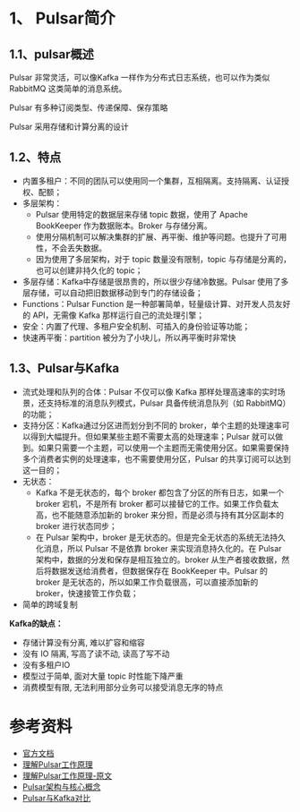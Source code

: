 # 1、 Pulsar简介

## 1.1、pulsar概述

Pulsar 非常灵活，可以像Kafka 一样作为分布式日志系统，也可以作为类似RabbitMQ 这类简单的消息系统。

Pulsar 有多种订阅类型、传递保障、保存策略

Pulsar 采用存储和计算分离的设计

## 1.2、特点

- 内置多租户：不同的团队可以使用同一个集群，互相隔离。支持隔离、认证授权、配额；
- 多层架构：
    - Pulsar 使用特定的数据层来存储 topic 数据，使用了 Apache BookKeeper 作为数据账本。Broker 与存储分离。
    - 使用分隔机制可以解决集群的扩展、再平衡、维护等问题。也提升了可用性，不会丢失数据。
    - 因为使用了多层架构，对于 topic 数量没有限制，topic 与存储是分离的，也可以创建非持久化的 topic；
- 多层存储：Kafka中存储是很昂贵的，所以很少存储冷数据。Pulsar 使用了多层存储，可以自动把旧数据移动到专门的存储设备；
- Functions：Pulsar Function 是一种部署简单，轻量级计算、对开发人员友好的 API，无需像 Kafka 那样运行自己的流处理引擎；
- 安全：内置了代理、多租户安全机制、可插入的身份验证等功能；
- 快速再平衡：partition 被分为了小块儿，所以再平衡时非常快

## 1.3、Pulsar与Kafka

- 流式处理和队列的合体：Pulsar 不仅可以像 Kafka 那样处理高速率的实时场景，还支持标准的消息队列模式，Pulsar 具备传统消息队列（如 RabbitMQ）的功能；
- 支持分区：Kafka通过分区进而划分到不同的 broker，单个主题的处理速率可以得到大幅提升。但如果某些主题不需要太高的处理速率；Pulsar 就可以做到。如果只需要一个主题，可以使用一个主题而无需使用分区。如果需要保持多个消费者实例的处理速率，也不需要使用分区，Pulsar 的共享订阅可以达到这一目的；
- 无状态：
    - Kafka 不是无状态的，每个 broker 都包含了分区的所有日志，如果一个 broker 宕机，不是所有 broker 都可以接替它的工作。如果工作负载太高，也不能随意添加新的 broker 来分担，而是必须与持有其分区副本的 broker 进行状态同步；
    - 在 Pulsar 架构中，broker 是无状态的。但是完全无状态的系统无法持久化消息，所以 Pulsar 不是依靠 broker 来实现消息持久化的。在 Pulsar 架构中，数据的分发和保存是相互独立的。broker 从生产者接收数据，然后将数据发送给消费者，但数据保存在 BookKeeper 中。Pulsar 的 broker 是无状态的，所以如果工作负载很高，可以直接添加新的 broker，快速接管工作负载；
- 简单的跨域复制

**Kafka的缺点：**
- 存储计算没有分离, 难以扩容和缩容
- 没有 IO 隔离, 写高了读不动, 读高了写不动
- 没有多租户IO 
- 模型过于简单, 面对大量 topic 时性能下降严重
- 消费模型有限, 无法利用部分业务可以接受消息无序的特点



# 参考资料

- [官方文档](http://pulsar.apache.org/)
- [理解Pulsar工作原理](https://blog.csdn.net/u010869257/article/details/83211152)
- [理解Pulsar工作原理-原文](https://jack-vanlightly.com/blog/2018/10/2/understanding-how-apache-pulsar-works)
- [Pulsar架构与核心概念](https://zhuanlan.zhihu.com/p/88618994)
- [Pulsar与Kafka对比](https://www.infoq.cn/article/1uaxfkwuhukty1t_5gpq)